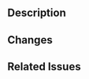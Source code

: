## Description
<!-- Please explain your changes -->

## Changes
<!-- Please list all the changes you have made -->

## Related Issues
<!-- Please tag any Issues related to your Pull Request -->
<!-- Syntax: "Resolves #000" -->